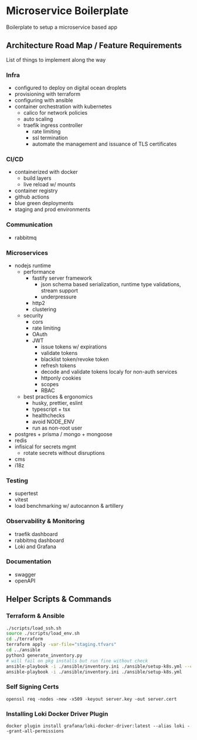 # Microservice Boilerplate

Boilerplate to setup a microservice based app

## Architecture Road Map / Feature Requirements

List of things to implement along the way

### Infra

- configured to deploy on digital ocean droplets
- provisioning with terraform
- configuring with ansible
- container orchestration with kubernetes
  - calico for network policies
  - auto scaling
  - traefik ingress controller
    - rate limiting
    - ssl termination
    - automate the management and issuance of TLS certificates

### CI/CD

- containerized with docker
  - build layers
  - live reload w/ mounts
- container registry
- github actions
- blue green deployments
- staging and prod environments

### Communication

- rabbitmq

### Microservices

- nodejs runtime
  - performance
    - fastify server framework
      - json schema based serialization, runtime type validations, stream support
      - underpressure
    - http2
    - clustering
  - security
    - cors
    - rate limiting
    - OAuth
    - JWT
      - issue tokens w/ expirations
      - validate tokens
      - blacklist token/revoke token
      - refresh tokens
      - decode and validate tokens localy for non-auth services
      - httponly cookies
      - scopes
      - RBAC
  - best practices & ergonomics
    - husky, prettier, eslint
    - typescript + tsx
    - healthchecks
    - avoid NODE_ENV
    - run as non-root user
- postgres + prisma / mongo + mongoose
- redis
- infisical for secrets mgmt
  - rotate secrets without disruptions
- cms
- i18z

### Testing

- supertest
- vitest
- load benchmarking w/ autocannon & artillery

### Observability & Monitoring

- traefik dashboard
- rabbitmq dashboard
- Loki and Grafana

### Documentation

- swagger
- openAPI

## Helper Scripts & Commands

### Terraform & Ansible

```bash
./scripts/load_ssh.sh
source ./scripts/load_env.sh
cd ./terraform
terraform apply -var-file="staging.tfvars"
cd ../ansible
python3 generate_inventory.py
# will fail on pkg installs but run fine without check
ansible-playbook -i ./ansible/inventory.ini ./ansible/setup-k8s.yml --check
ansible-playbook -i ./ansible/inventory.ini ./ansible/setup-k8s.yml
```

### Self Signing Certs

```
openssl req -nodes -new -x509 -keyout server.key -out server.cert
```

### Installing Loki Docker Driver Plugin

```
docker plugin install grafana/loki-docker-driver:latest --alias loki --grant-all-permissions
```

